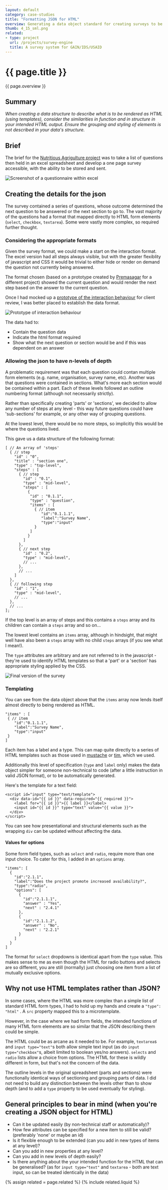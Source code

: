 ```yaml
---
layout: default
category: case-studies
title: "Formatting JSON for HTML"
overview: Generating a data object standard for creating surveys to be rendered in HTML
thumb: 4_15_sml.png
related: 
- type: project
  url: /projects/survey-engine
  title: A survey system for GAIN/IDS/USAID
---
```


# {{ page.title }}

{{ page.overview }}

## Summary

_When creating a data structure to describe what is to be rendered as HTML (using templates), consider the similarities in function and in structure in your intended HTML output. Ensure the grouping and styling of elements is not described in your data's structure._

## Brief

The brief for the [Nutritious Agrigulture project](/projects/survey-engine) was to take a list of questions then held in an excel spreadsheet and develop a one page survey accessible, with the ability to be stored and sent.

![Screenshot of a questionnaire within excel](/images/4_15_excel.png)

## Creating the details for the json

The survey contained a series of questions, whose outcome determined the next question to be answered or the next section to go to. The vast majority of the questions had a format that mapped directly to HTML form elements (`select`, `checkbox`, `textarea`). Some were vastly more complex, so required further thought.

### Considering the appropriate formats

Given the survey format, we could make a start on the interaction format. The excel version had all steps always visible, but with the greater flexiblity of javascript and CSS it would be trivial to either hide or render on demand the question not currently being answered.

The format chosen (based on a prototype created by [Premasagar](https://github.com/premasagar) for a different project) showed the current question and would render the next step based on the answer to the current question.

Once I had mocked up a [prototype of the interaction behaviour](http://gain-agriculture.dharmafly.com/templates/steps-prototype.html) for client review, I was better placed to establish the data format.

![Prototype of interaction behaviour](/images/4_15_prototype.png)

The data had to:

* Contain the question data
* Indicate the html format required
* Show what the next question or section would be and if this was dependent on an answer

### Allowing the json to have n-levels of depth

A problematic requirement was that each question could contan multiple form elements (e.g. name, organisation, survey name, etc). Another was that questions were contained in sections. What's more each section would be contained within a part. Each of these levels followed an outline numbering format (although not necessarily strictly).

Rather than specifically creating 'parts' or 'sections', we decided to allow any number of steps at any level - this way future questions could have 'sub-sections' for example, or any other way of grouping questions.

At the lowest level, there would be no more steps, so implicitly this would be where the questions lived.

This gave us a data structure of the following format:


    [ // An array of 'steps'
      { // step
        "id" : "0",
        "title" : "section one",
        "type" : "top-level",
        "steps" : [
          { // step
            "id" : "0.1",
            "type" : "mid-level",
            "steps" : [
              {
               "id" : "0.1.1",
               "type" : "question",
               "items" : [
                 { // item
                    "id":"0.1.1.1",
                    "label":"Survey Name",
                    "type":"input"
                 }
               ]
              }
            ]
          },
          { // next step
            "id" : "0.2",
            "type" : "mid-level",
            // ...
          },
          // ... 
        ]
      },
      { // following step
        "id" : "1",
        "type" : "mid-level",
        // ...
      },
      // ...
    ];

    

If the top level is an array of steps and this contains a `steps` array and its children can contain a `steps` array and so on... 

The lowest level contains an `items` array, although in hindsight, that might well have also been a `steps` array with no child `steps` arrays (if you see what I mean!).

The `type` attributes are arbitrary and are not referred to in the javascript - they're used to identify HTML templates so that a 'part' or a 'section' has appropriate styling applied by the CSS.

![Final version of the survey](/images/4_15_final.png)

### Templating

You can see from the data object above that the `items` array now lends itself almost directly to being rendered as HTML. 
    
    "items" : [
     { // item
        "id":"0.1.1.1",
        "label":"Survey Name",
        "type":"input"
     }
    ]

Each item has a label and a type. This can map quite directly to a series of HTML templates such as those used in [mustache](http://mustache.github.com/) or [tim](https://github.com/premasagar/tim), which we used.

Additionally this level of specification (`type` and `label` only) makes the data object simpler for someone non-technical to code (after a little instruction in valid JSON format), or to be automatically generated.

Here's the template for a text field:

    <script id="input" type="text/template">
      <div data-id="{{ id }}" data-required="{{ required }}">
        <label for="{{ id }}">{{ label }}</label>
        <input id="{{ id }}" type="text" value="{{ value }}">
      </div>
    </script>

You can see how presentational and structural elements such as the wrapping `div` can be updated without affecting the data.
    
#### Values for options

Some form field types, such as `select` and `radio`, require more than one input choice. To cater for this, I added in an `options` array.

    "items": [
      {
        "id":"2.1.1",
        "label":"Does the project promote increased availability?",
        "type":"radio",
        "options": [
          {
            "id":"2.1.1.1",
            "answer" : "Yes",
            "next" : "2.4.1"
          },
          {
            "id":"2.1.1.2",
            "answer" : "No",
            "next" : "2.2.1"
          }
        ]
      }
    ]

The format for `select` dropdowns is identical apart from the `type` value. This makes sense to me as even though the HTML for radio buttons and selects are so different, you are still (normally) just choosing one item from a list of mutually exclusive options.
        
## Why not use HTML templates rather than JSON?

In some cases, where the HTML was more complex than a simple list of standard HTML form types, I had to hold up my hands and create a `"type": "html"` . A `src` property mapped this to a microtemplate. 

However, in the case where we had form fields, the intended functions of many HTML form elements are so similar that the JSON describing them could be simple.

The HTML could be as arcane as it needed to be. For example, `textarea`s and `input type="text"`s both allow simple text input (as do `input type="checkbox"`s, albeit limited to boolean yes/no answers). `selects` and `radio` lists allow a choice from options. The HTML for these is wildly different in form, but that's not the concern of the data.

The outline levels in the original spreadsheet (parts and sections) were functionally identical ways of sectioning and grouping parts of data. I did not need to build any distinction between the levels other than to show depth (and to add a `type` property to be used eventually for styling).

## General principles to bear in mind (when you're creating a JSON object for HTML)

* Can it be updated easily (by non-technical staff or automatically)?
* How few attributes can be specified for a new item to still be valid? (preferably 'none' or maybe an id)
* Is it flexible enough to be extended (can you add in new types of items at any level)? 
* Can you add in new properties at any level?
* Can you add in new levels of depth easily?
* Is there anything about the your intended function for the HTML that can be generalised? (as for `input type="text"` and `textarea` - both are text input, so can be treated identically in the data)

{% assign related = page.related %}
{% include related.liquid %}